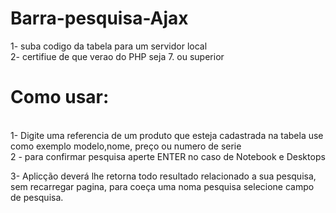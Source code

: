 # Barra-pesquisa-Ajax

1- suba codigo da tabela para um servidor local <br>
2- certifiue de que verao do PHP seja 7. ou superior
<br>
<h1>Como usar:</h1>
<br>
1- Digite uma referencia de um produto que esteja cadastrada na tabela
use como exemplo modelo,nome, preço ou numero de serie 
<br>
2 - para confirmar pesquisa aperte ENTER no caso de Notebook e Desktops

3- Aplicção deverá lhe retorna todo resultado relacionado a sua pesquisa, <br>
sem recarregar pagina, para coeça uma noma pesquisa selecione campo de pesquisa.
